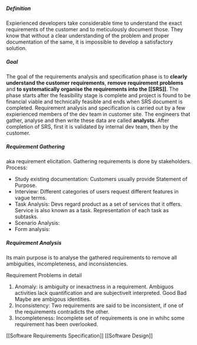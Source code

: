 ##### Definition
Expierienced developers take considerable time to understand the exact requirements of the customer and to meticulously document those. They know that without a clear understanding of the problem and proper documentation of the same, it is impossible to develop a satisfactory solution.

##### Goal
The goal of the requirements analysis and specification phase is to **clearly understand the customer requirements**, **remove requirement problems** and **to systematically organise the requirements into the [[SRS]]**. 
The phase starts after the feasibility stage is complete and project is found to be financial viable and technically feasible and ends when SRS document is completed.
Requirement analysis and specification is carried out by a few expierienced members of the dev team in customer site. The engineers that gather, analyse and then write these data are called **analysts**.
After completion of SRS, first it is validated by internal dev team, then by the customer.

##### Requirement Gathering
aka requirement elicitation. Gathering requirements is done by stakeholders.
Process:
* Study existing documentation: Customers usually provide Statement of Purpose.
* Interview: Different categories of users request different features in vague terms.
* Task Analysis: Devs regard product as a set of services that it offers. Service is also known as a task. Representation of each task as subtasks.
* Scenario Analysis: 
* Form analysis:

##### Requirement Analysis
Its main purpose is to analyse the gathered requirements to remove all ambiguities, incompleteness, and inconsistencies.

Requirement Problems in detail
1. Anomaly: is ambiguity or inexactness in a requirement. Ambiguos activities lack quantification and are subjectivelt interpreted. Good Bad Maybe are ambigous identities.
2. Inconsistency: Two requirements are said to be inconsistent, if one of the requirements contradicts the other.
3. Incompleteness: Incomplete set of requirements is one in whihc some requirement has been overlooked.

[[Software Requirements Specification]]
[[Software Design]]
